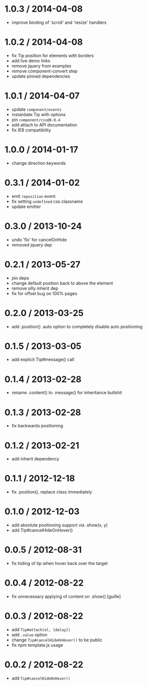 
1.0.3 / 2014-04-08
==================

 * improve binding of 'scroll' and 'resize' handlers

1.0.2 / 2014-04-08
==================

 * fix Tip position for elements with borders
 * add live demo links
 * remove jquery from examples
 * remove component-convert step
 * update pinned dependencies

1.0.1 / 2014-04-07
==================

 * update `component/events`
 * instantiate Tip with options
 * pin `component/css@0.0.4`
 * add attach to API documentation
 * fix IE8 compatibility

1.0.0 / 2014-01-17
==================

 * change direction keywords

0.3.1 / 2014-01-02
==================

  * emit `reposition` event
  * fix setting `undefined` css classname
  * update emitter

0.3.0 / 2013-10-24 
==================

 * undo 'fix' for cancelOnHide
 * removed jquery dep

0.2.1 / 2013-05-27 
==================

 * pin deps
 * change default position back to above the element
 * remove silly inherit dep
 * fix for offset bug on 100% pages

0.2.0 / 2013-03-25 
==================

  * add .position() .auto option to completely disable auto positioning

0.1.5 / 2013-03-05 
==================

  * add explicit Tip#message() call

0.1.4 / 2013-02-28 
==================

  * rename .content() to .message() for inheritance bullshit

0.1.3 / 2013-02-28 
==================

  * fix backwards positioning

0.1.2 / 2013-02-21 
==================

  * add inherit dependency

0.1.1 / 2012-12-18 
==================

  * fix .position(), replace class immediately

0.1.0 / 2012-12-03 
==================

  * add absolute positioning support via .show(x, y)
  * add Tip#cancelHideOnHover()

0.0.5 / 2012-08-31 
==================

  * fix hiding of tip when hover back over the target

0.0.4 / 2012-08-22 
==================

  * fix unnecessary applying of content on .show() [guille]

0.0.3 / 2012-08-22 
==================

  * add `Tip#attach(el, [delay])`
  * add `.value` option
  * change `Tip#cancelHideOnHover()` to be public
  * fix npm template.js usage

0.0.2 / 2012-08-22 
==================

  * add `Tip#cancelHideOnHover()`
